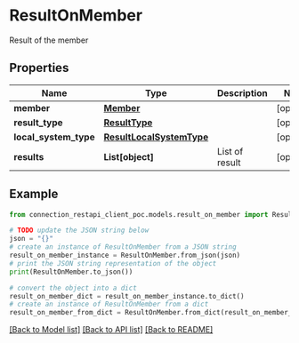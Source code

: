 # ResultOnMember

Result of the member

## Properties

Name | Type | Description | Notes
------------ | ------------- | ------------- | -------------
**member** | [**Member**](Member.md) |  | [optional] 
**result_type** | [**ResultType**](ResultType.md) |  | [optional] 
**local_system_type** | [**ResultLocalSystemType**](ResultLocalSystemType.md) |  | [optional] 
**results** | **List[object]** | List of result | [optional] 

## Example

```python
from connection_restapi_client_poc.models.result_on_member import ResultOnMember

# TODO update the JSON string below
json = "{}"
# create an instance of ResultOnMember from a JSON string
result_on_member_instance = ResultOnMember.from_json(json)
# print the JSON string representation of the object
print(ResultOnMember.to_json())

# convert the object into a dict
result_on_member_dict = result_on_member_instance.to_dict()
# create an instance of ResultOnMember from a dict
result_on_member_from_dict = ResultOnMember.from_dict(result_on_member_dict)
```
[[Back to Model list]](../README.md#documentation-for-models) [[Back to API list]](../README.md#documentation-for-api-endpoints) [[Back to README]](../README.md)


